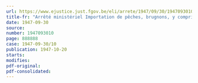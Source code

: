 ```yaml
---
url: https://www.ejustice.just.fgov.be/eli/arrete/1947/09/30/1947093010/justel
title-fr: "Arrêté ministériel Importation de pêches, brugnons, y compris, d'abricots frais et cerises fraîches. - Modification à la désignation des postes de contrôle"
date: 1947-09-30
source:
number: 1947093010
page: 888888
case: 1947-09-30/10
publication: 1947-10-20
starts:
modifies:
pdf-original:
pdf-consolidated:
---
```


